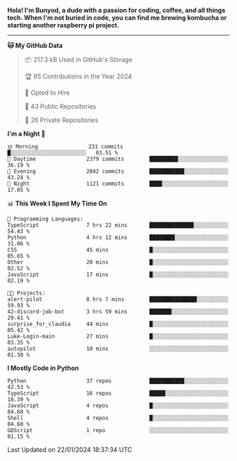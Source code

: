 <p>
<b>Hola! I'm Bunyod, a dude with a passion for coding, coffee, and all things tech. When I'm not buried in code, you can find me brewing kombucha or starting another raspberry pi project.</b>
</p>

---

<!--START_SECTION:waka-->
**🐱 My GitHub Data** 

> 📦 217.3 kB Used in GitHub's Storage 
 > 
> 🏆 95 Contributions in the Year 2024
 > 
> 💼 Opted to Hire
 > 
> 📜 43 Public Repositories 
 > 
> 🔑 26 Private Repositories 
 > 
**I'm a Night 🦉** 

```text
🌞 Morning                231 commits         █░░░░░░░░░░░░░░░░░░░░░░░░   03.51 % 
🌆 Daytime                2379 commits        █████████░░░░░░░░░░░░░░░░   36.19 % 
🌃 Evening                2842 commits        ███████████░░░░░░░░░░░░░░   43.24 % 
🌙 Night                  1121 commits        ████░░░░░░░░░░░░░░░░░░░░░   17.05 % 
```


📊 **This Week I Spent My Time On** 

```text
💬 Programming Languages: 
TypeScript               7 hrs 22 mins       ██████████████░░░░░░░░░░░   54.43 % 
Python                   4 hrs 12 mins       ████████░░░░░░░░░░░░░░░░░   31.06 % 
CSS                      45 mins             █░░░░░░░░░░░░░░░░░░░░░░░░   05.65 % 
Other                    20 mins             █░░░░░░░░░░░░░░░░░░░░░░░░   02.52 % 
JavaScript               17 mins             █░░░░░░░░░░░░░░░░░░░░░░░░   02.19 % 

🐱‍💻 Projects: 
alert-pilot              8 hrs 7 mins        ███████████████░░░░░░░░░░   59.93 % 
42-discord-job-bot       3 hrs 59 mins       ███████░░░░░░░░░░░░░░░░░░   29.41 % 
surprise_for_claudia     44 mins             █░░░░░░░░░░░░░░░░░░░░░░░░   05.42 % 
Luke-Login-main          27 mins             █░░░░░░░░░░░░░░░░░░░░░░░░   03.35 % 
autopilot                10 mins             ░░░░░░░░░░░░░░░░░░░░░░░░░   01.30 % 
```

**I Mostly Code in Python** 

```text
Python                   37 repos            ███████████░░░░░░░░░░░░░░   42.53 % 
TypeScript               16 repos            █████░░░░░░░░░░░░░░░░░░░░   18.39 % 
JavaScript               4 repos             █░░░░░░░░░░░░░░░░░░░░░░░░   04.60 % 
Shell                    4 repos             █░░░░░░░░░░░░░░░░░░░░░░░░   04.60 % 
GDScript                 1 repo              ░░░░░░░░░░░░░░░░░░░░░░░░░   01.15 % 
```




 Last Updated on 22/01/2024 18:37:34 UTC
<!--END_SECTION:waka-->
